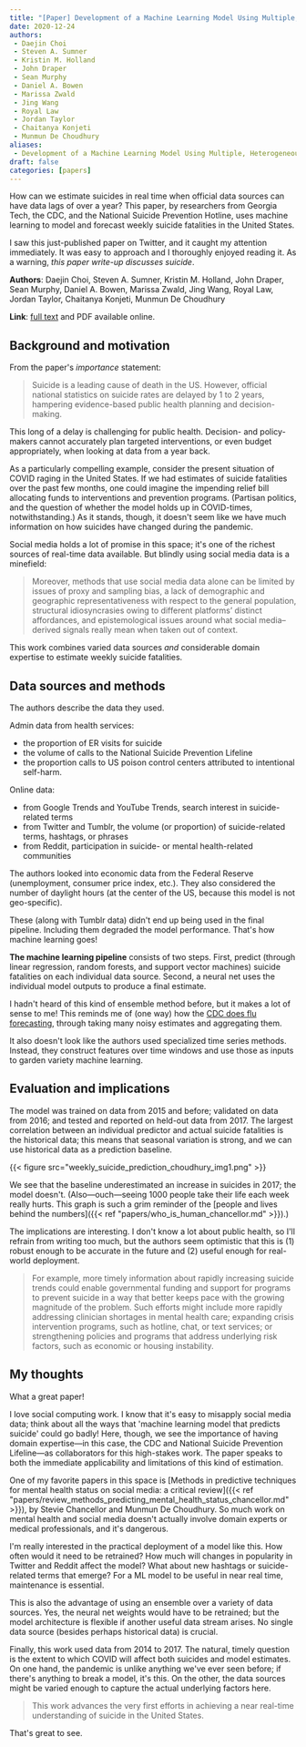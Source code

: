 ```yaml
---
title: "[Paper] Development of a Machine Learning Model Using Multiple, Heterogeneous Data Sources to Estimate Weekly US Suicide Fatalities"
date: 2020-12-24
authors:
 - Daejin Choi
 - Steven A. Sumner
 - Kristin M. Holland
 - John Draper
 - Sean Murphy
 - Daniel A. Bowen
 - Marissa Zwald
 - Jing Wang
 - Royal Law
 - Jordan Taylor
 - Chaitanya Konjeti
 - Munmun De Choudhury
aliases:
 - Development of a Machine Learning Model Using Multiple, Heterogeneous Data Sources to Estimate Weekly US Suicide Fatalities
draft: false
categories: [papers]
---
```


How can we estimate suicides in real time when official data sources can have data lags of over a year? This paper, by researchers from Georgia Tech, the CDC, and the National Suicide Prevention Hotline, uses machine learning to model and forecast weekly suicide fatalities in the United States.

<!--more-->

I saw this just-published paper on Twitter, and it caught my attention immediately. It was easy to approach and I thoroughly enjoyed reading it. As a warning, *this paper write-up discusses suicide*.

**Authors**: Daejin Choi, Steven A. Sumner, Kristin M. Holland, John Draper, Sean Murphy, Daniel A. Bowen, Marissa Zwald, Jing Wang, Royal Law, Jordan Taylor, Chaitanya Konjeti, Munmun De Choudhury

**Link**: [full text](https://jamanetwork.com/journals/jamanetworkopen/fullarticle/2774462) and PDF available online.

## Background and motivation
From the paper's *importance* statement:

> Suicide is a leading cause of death in the US. However, official national statistics on suicide rates are delayed by 1 to 2 years, hampering evidence-based public health planning and decision-making.

This long of a delay is challenging for public health. Decision- and policy-makers cannot accurately plan targeted interventions, or even budget appropriately, when looking at data from a year back.

As a particularly compelling example, consider the present situation of COVID raging in the United States. If we had estimates of suicide fatalities over the past few months, one could imagine the impending relief bill allocating funds to interventions and prevention programs. (Partisan politics, and the question of whether the model holds up in COVID-times, notwithstanding.) As it stands, though, it doesn't seem like we have much information on how suicides have changed during the pandemic. 

Social media holds a lot of promise in this space; it's one of the richest sources of real-time data available. But blindly using social media data is a minefield:

> Moreover, methods that use social media data alone can be limited by issues of proxy and sampling bias, a lack of demographic and geographic representativeness with respect to the general population, structural idiosyncrasies owing to different platforms’ distinct affordances, and epistemological issues around what social media–derived signals really mean when taken out of context.

This work combines varied data sources *and* considerable domain expertise to estimate weekly suicide fatalities.

## Data sources and methods
The authors describe the data they used.

Admin data from health services:
 - the proportion of ER visits for suicide
 - the volume of calls to the National Suicide Prevention Lifeline
 - the proportion calls to US poison control centers attributed to intentional self-harm.

Online data:
 - from Google Trends and YouTube Trends, search interest in suicide-related terms
 - from Twitter and Tumblr, the volume (or proportion) of suicide-related terms, hashtags, or phrases
 - from Reddit, participation in suicide- or mental health-related communities

The authors looked into economic data from the Federal Reserve (unemployment, consumer price index, etc.). They also considered the number of daylight hours (at the center of the US, because this model is not geo-specific).

These (along with Tumblr data) didn't end up being used in the final pipeline. Including them degraded the model performance. That's how machine learning goes!

**The machine learning pipeline** consists of two steps. First, predict (through linear regression, random forests, and support vector machines) suicide fatalities on each individual data source. Second, a neural net uses the individual model outputs to produce a final estimate.

I hadn't heard of this kind of ensemble method before, but it makes a lot of sense to me! This reminds me of (one way) how the [CDC does flu forecasting](https://www.technologyreview.com/2020/03/13/905313/cdc-cmu-forecasts-coronavirus-spread/), through taking many noisy estimates and aggregating them.

It also doesn't look like the authors used specialized time series methods. Instead, they construct features over time windows and use those as inputs to garden variety machine learning.


## Evaluation and implications
The model was trained on data from 2015 and before; validated on data from 2016; and tested and reported on held-out data from 2017. The largest correlation between an individual predictor and actual suicide fatalities is the historical data; this means that seasonal variation is strong, and we can use historical data as a prediction baseline.

{{< figure src="weekly_suicide_prediction_choudhury_img1.png" >}}

We see that the baseline underestimated an increase in suicides in 2017; the model doesn't. (Also—ouch—seeing 1000 people take their life each week really hurts. This graph is such a grim reminder of the [people and lives behind the numbers]({{< ref "papers/who_is_human_chancellor.md" >}}).)

The implications are interesting. I don't know a lot about public health, so I'll refrain from writing too much, but the authors seem optimistic that this is (1) robust enough to be accurate in the future and (2) useful enough for real-world deployment.

> For example, more timely information about rapidly increasing suicide trends could enable governmental funding and support for programs to prevent suicide in a way that better keeps pace with the growing magnitude of the problem. Such efforts might include more rapidly addressing clinician shortages in mental health care; expanding crisis intervention programs, such as hotline, chat, or text services; or strengthening policies and programs that address underlying risk factors, such as economic or housing instability.


## My thoughts
What a great paper!

I love social computing work. I know that it's easy to misapply social media data; think about all the ways that 'machine learning model that predicts suicide' could go badly! Here, though, we see the importance of having domain expertise—in this case, the CDC and National Suicide Prevention Lifeline—as collaborators for this high-stakes work. The paper speaks to both the immediate applicability and limitations of this kind of estimation.

One of my favorite papers in this space is [Methods in predictive techniques for mental health status on social media: a critical review]({{< ref "papers/review_methods_predicting_mental_health_status_chancellor.md" >}}), by Stevie Chancellor and Munmun De Choudhury. So much work on mental health and social media doesn't actually involve domain experts or medical professionals, and it's dangerous.

I'm really interested in the practical deployment of a model like this. How often would it need to be retrained? How much will changes in popularity in Twitter and Reddit affect the model? What about new hashtags or suicide-related terms that emerge? For a ML model to be useful in near real time, maintenance is essential.

This is also the advantage of using an ensemble over a variety of data sources. Yes, the neural net weights would have to be retrained; but the model architecture is flexible if another useful data stream arises. No single data source (besides perhaps historical data) is crucial.

Finally, this work used data from 2014 to 2017. The natural, timely question is the extent to which COVID will affect both suicides and model estimates. On one hand, the pandemic is unlike anything we've ever seen before; if there's anything to break a model, it's this. On the other, the data sources might be varied enough to capture the actual underlying factors here.

> This work advances the very first efforts in achieving a near real-time understanding of suicide in the United States.

That's great to see.










